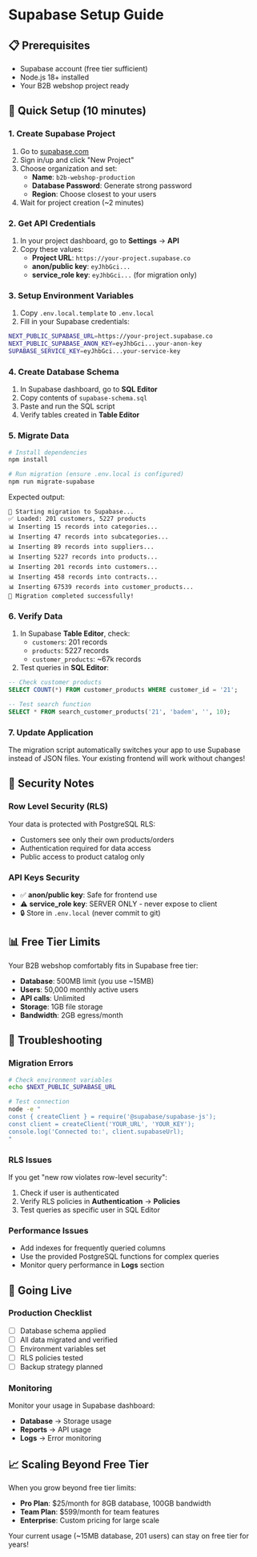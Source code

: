 # Supabase Setup Guide

## 📋 Prerequisites
- Supabase account (free tier sufficient)
- Node.js 18+ installed
- Your B2B webshop project ready

## 🚀 Quick Setup (10 minutes)

### 1. Create Supabase Project
1. Go to [supabase.com](https://supabase.com)
2. Sign in/up and click "New Project"
3. Choose organization and set:
   - **Name**: `b2b-webshop-production`
   - **Database Password**: Generate strong password
   - **Region**: Choose closest to your users
4. Wait for project creation (~2 minutes)

### 2. Get API Credentials
1. In your project dashboard, go to **Settings** → **API**
2. Copy these values:
   - **Project URL**: `https://your-project.supabase.co`
   - **anon/public key**: `eyJhbGci...`
   - **service_role key**: `eyJhbGci...` (for migration only)

### 3. Setup Environment Variables
1. Copy `.env.local.template` to `.env.local`
2. Fill in your Supabase credentials:
```bash
NEXT_PUBLIC_SUPABASE_URL=https://your-project.supabase.co
NEXT_PUBLIC_SUPABASE_ANON_KEY=eyJhbGci...your-anon-key
SUPABASE_SERVICE_KEY=eyJhbGci...your-service-key
```

### 4. Create Database Schema
1. In Supabase dashboard, go to **SQL Editor**
2. Copy contents of `supabase-schema.sql`
3. Paste and run the SQL script
4. Verify tables created in **Table Editor**

### 5. Migrate Data
```bash
# Install dependencies
npm install

# Run migration (ensure .env.local is configured)
npm run migrate-supabase
```

Expected output:
```
🚀 Starting migration to Supabase...
✅ Loaded: 201 customers, 5227 products
📊 Inserting 15 records into categories...
📊 Inserting 47 records into subcategories...
📊 Inserting 89 records into suppliers...
📊 Inserting 5227 records into products...
📊 Inserting 201 records into customers...
📊 Inserting 458 records into contracts...
📊 Inserting 67539 records into customer_products...
🎉 Migration completed successfully!
```

### 6. Verify Data
1. In Supabase **Table Editor**, check:
   - `customers`: 201 records
   - `products`: 5227 records  
   - `customer_products`: ~67k records
2. Test queries in **SQL Editor**:
```sql
-- Check customer products
SELECT COUNT(*) FROM customer_products WHERE customer_id = '21';

-- Test search function
SELECT * FROM search_customer_products('21', 'badem', '', 10);
```

### 7. Update Application
The migration script automatically switches your app to use Supabase instead of JSON files. Your existing frontend will work without changes!

## 🔐 Security Notes

### Row Level Security (RLS)
Your data is protected with PostgreSQL RLS:
- Customers see only their own products/orders
- Authentication required for data access
- Public access to product catalog only

### API Keys Security
- ✅ **anon/public key**: Safe for frontend use
- ⚠️ **service_role key**: SERVER ONLY - never expose to client
- 🔒 Store in `.env.local` (never commit to git)

## 📊 Free Tier Limits

Your B2B webshop comfortably fits in Supabase free tier:
- **Database**: 500MB limit (you use ~15MB)
- **Users**: 50,000 monthly active users
- **API calls**: Unlimited
- **Storage**: 1GB file storage
- **Bandwidth**: 2GB egress/month

## 🔧 Troubleshooting

### Migration Errors
```bash
# Check environment variables
echo $NEXT_PUBLIC_SUPABASE_URL

# Test connection
node -e "
const { createClient } = require('@supabase/supabase-js');
const client = createClient('YOUR_URL', 'YOUR_KEY');
console.log('Connected to:', client.supabaseUrl);
"
```

### RLS Issues
If you get "new row violates row-level security":
1. Check if user is authenticated
2. Verify RLS policies in **Authentication** → **Policies**
3. Test queries as specific user in SQL Editor

### Performance Issues
- Add indexes for frequently queried columns
- Use the provided PostgreSQL functions for complex queries
- Monitor query performance in **Logs** section

## 🚀 Going Live

### Production Checklist
- [ ] Database schema applied
- [ ] All data migrated and verified
- [ ] Environment variables set
- [ ] RLS policies tested
- [ ] Backup strategy planned

### Monitoring
Monitor your usage in Supabase dashboard:
- **Database** → Storage usage
- **Reports** → API usage
- **Logs** → Error monitoring

## 📈 Scaling Beyond Free Tier

When you grow beyond free tier limits:
- **Pro Plan**: $25/month for 8GB database, 100GB bandwidth
- **Team Plan**: $599/month for team features
- **Enterprise**: Custom pricing for large scale

Your current usage (~15MB database, 201 users) can stay on free tier for years!